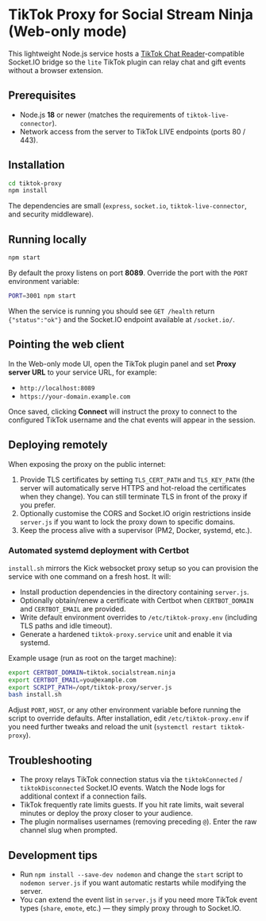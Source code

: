 # TikTok Proxy for Social Stream Ninja (Web-only mode)

This lightweight Node.js service hosts a [TikTok Chat Reader](https://github.com/zerodytrash/TikTok-Chat-Reader)-compatible Socket.IO bridge so the `lite` TikTok plugin can relay chat and gift events without a browser extension.

## Prerequisites

- Node.js **18** or newer (matches the requirements of `tiktok-live-connector`).
- Network access from the server to TikTok LIVE endpoints (ports 80 / 443).

## Installation

```bash
cd tiktok-proxy
npm install
```

The dependencies are small (`express`, `socket.io`, `tiktok-live-connector`, and security middleware).

## Running locally

```bash
npm start
```

By default the proxy listens on port **8089**. Override the port with the `PORT` environment variable:

```bash
PORT=3001 npm start
```

When the service is running you should see `GET /health` return `{"status":"ok"}` and the Socket.IO endpoint available at `/socket.io/`.

## Pointing the web client

In the Web-only mode UI, open the TikTok plugin panel and set **Proxy server URL** to your service URL, for example:

- `http://localhost:8089`
- `https://your-domain.example.com`

Once saved, clicking **Connect** will instruct the proxy to connect to the configured TikTok username and the chat events will appear in the session.

## Deploying remotely

When exposing the proxy on the public internet:

1. Provide TLS certificates by setting `TLS_CERT_PATH` and `TLS_KEY_PATH` (the server will automatically serve HTTPS and hot-reload the certificates when they change). You can still terminate TLS in front of the proxy if you prefer.
2. Optionally customise the CORS and Socket.IO origin restrictions inside `server.js` if you want to lock the proxy down to specific domains.
3. Keep the process alive with a supervisor (PM2, Docker, systemd, etc.).

### Automated systemd deployment with Certbot

`install.sh` mirrors the Kick websocket proxy setup so you can provision the service with one command on a fresh host. It will:

- Install production dependencies in the directory containing `server.js`.
- Optionally obtain/renew a certificate with Certbot when `CERTBOT_DOMAIN` and `CERTBOT_EMAIL` are provided.
- Write default environment overrides to `/etc/tiktok-proxy.env` (including TLS paths and idle timeout).
- Generate a hardened `tiktok-proxy.service` unit and enable it via systemd.

Example usage (run as root on the target machine):

```bash
export CERTBOT_DOMAIN=tiktok.socialstream.ninja
export CERTBOT_EMAIL=you@example.com
export SCRIPT_PATH=/opt/tiktok-proxy/server.js
bash install.sh
```

Adjust `PORT`, `HOST`, or any other environment variable before running the script to override defaults. After installation, edit `/etc/tiktok-proxy.env` if you need further tweaks and reload the unit (`systemctl restart tiktok-proxy`).

## Troubleshooting

- The proxy relays TikTok connection status via the `tiktokConnected` / `tiktokDisconnected` Socket.IO events. Watch the Node logs for additional context if a connection fails.
- TikTok frequently rate limits guests. If you hit rate limits, wait several minutes or deploy the proxy closer to your audience.
- The plugin normalises usernames (removing preceding `@`). Enter the raw channel slug when prompted.

## Development tips

- Run `npm install --save-dev nodemon` and change the `start` script to `nodemon server.js` if you want automatic restarts while modifying the server.
- You can extend the event list in `server.js` if you need more TikTok event types (`share`, `emote`, etc.) — they simply proxy through to Socket.IO.

